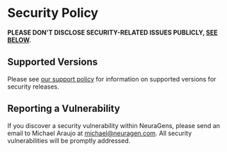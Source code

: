 # Security Policy

**PLEASE DON'T DISCLOSE SECURITY-RELATED ISSUES PUBLICLY, [SEE BELOW](#reporting-a-vulnerability).**

## Supported Versions

Please see [our support policy](https://neuragens.com/docs/releases#support-policy) for information on supported versions for security releases.

## Reporting a Vulnerability

If you discover a security vulnerability within NeuraGens, please send an email to Michael Araujo at michael@neuragen.com. All security vulnerabilities will be promptly addressed.
